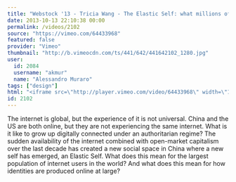 ```yaml
---
title: "Webstock '13 - Tricia Wang - The Elastic Self: what millions of Chinese youth tell us about the future of online identities &"
date: 2013-10-13 22:10:38 00:00
permalink: /videos/2102
source: "https://vimeo.com/64433968"
featured: false
provider: "Vimeo"
thumbnail: "http://b.vimeocdn.com/ts/441/642/441642102_1280.jpg"
user:
  id: 2084
  username: "akmur"
  name: "Alessandro Muraro"
tags: ["design"]
html: "<iframe src=\"http://player.vimeo.com/video/64433968\" width=\"1280\" height=\"720\" frameborder=\"0\" webkitallowfullscreen mozallowfullscreen allowfullscreen></iframe>"
id: 2102
---
```


The internet is global, but the experience of it is not universal. China and the US are both online, but they are not experiencing the same internet. What is it like to grow up digitally connected under an authoritarian regime? The sudden availability of the internet combined with open-market capitalism over the last decade has created a new social space in China where a new self has emerged, an Elastic Self. What does this mean for the largest population of internet users in the world? And what does this mean for how identities are produced online at large?